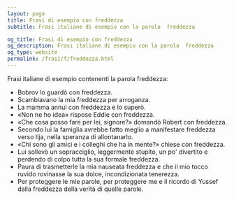 ```yaml
---
layout: page
title: Frasi di esempio con freddezza 
subtitle: Frasi italiane di esempio con la parola  freddezza

og_title: Frasi di esempio con freddezza 
og_description: Frasi italiane di esempio con la parola  freddezza
og_type: website
permalink: /frasi/f/freddezza.html
---
```


Frasi italiane di esempio contenenti la parola freddezza:


- Bobrov lo guardò con freddezza.
- Scambiavano la mia freddezza per arroganza.
- La mamma annuì con freddezza e lo superò.
- «Non ne ho idea» rispose Eddie con freddezza.
- «Che cosa posso fare per lei, signore?» domandò Robert con freddezza.
- Secondo lui la famiglia avrebbe fatto meglio a manifestare freddezza verso Ilja, nella speranza di allontanarlo.
- «Chi sono gli amici e i colleghi che ha in mente?» chiese con freddezza.
- Lui sollevò un sopracciglio, leggermente stupito, un po' divertito e perdendo di colpo tutta la sua formale freddezza.
- Paura di trasmetterle la mia nauseata freddezza e che il mio tocco ruvido rovinasse la sua dolce, incondizionata tenerezza.
- Per proteggere le mie parole, per proteggere me e il ricordo di Yussef dalla freddezza della verità di quelle parole.
